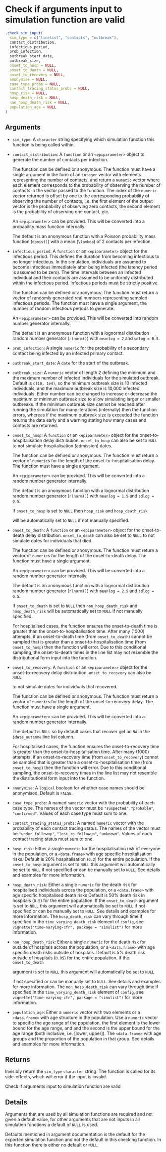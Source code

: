 # Check if arguments input to simulation function are valid

```r
.check_sim_input(
  sim_type = c("linelist", "contacts", "outbreak"),
  contact_distribution,
  infectious_period,
  prob_infection,
  outbreak_start_date,
  outbreak_size,
  onset_to_hosp = NULL,
  onset_to_death = NULL,
  onset_to_recovery = NULL,
  anonymise = NULL,
  case_type_probs = NULL,
  contact_tracing_status_probs = NULL,
  hosp_risk = NULL,
  hosp_death_risk = NULL,
  non_hosp_death_risk = NULL,
  population_age = NULL
)
```

## Arguments

- `sim_type`: A `character` string specifying which simulation function this function is being called within.
- `contact_distribution`: A `function` or an `<epiparameter>` object to generate the number of contacts per infection.
    
    The function can be defined or anonymous. The function must have a single argument in the form of an `integer` vector with elements representing the number of contacts, and return a `numeric` vector where each element corresponds to the probability of observing the number of contacts in the vector passed to the function. The index of the `numeric` vector returned is offset by one to the corresponding probability of observing the number of contacts, i.e. the first element of the output vector is the probability of observing zero contacts, the second element is the probability of observing one contact, etc.
    
    An `<epiparameter>` can be provided. This will be converted into a probability mass function internally.
    
    The default is an anonymous function with a Poisson probability mass function (`dpois()`) with a mean (`\lambda`) of 2 contacts per infection.
- `infectious_period`: A `function` or an `<epiparameter>` object for the infectious period. This defines the duration from becoming infectious to no longer infectious. In the simulation, individuals are assumed to become infectious immediately after being infected (the latency period is assumed to be zero). The time intervals between an infected individual and their contacts are assumed to be uniformly distributed within the infectious period. Infectious periods must be strictly positive.
    
    The function can be defined or anonymous. The function must return a vector of randomly generated real numbers representing sampled infectious periods. The function must have a single argument, the number of random infectious periods to generate.
    
    An `<epiparameter>` can be provided. This will be converted into random number generator internally.
    
    The default is an anonymous function with a lognormal distribution random number generator (`rlnorm()`) with `meanlog = 2` and `sdlog = 0.5`.
- `prob_infection`: A single `numeric` for the probability of a secondary contact being infected by an infected primary contact.
- `outbreak_start_date`: A `date` for the start of the outbreak.
- `outbreak_size`: A `numeric` vector of length 2 defining the minimum and the maximum number of infected individuals for the simulated outbreak. Default is `c(10, 1e4)`, so the minimum outbreak size is 10 infected individuals, and the maximum outbreak size is 10,000 infected individuals. Either number can be changed to increase or decrease the maximum or minimum outbreak size to allow simulating larger or smaller outbreaks. If the minimum outbreak size cannot be reached after running the simulation for many iterations (internally) then the function errors, whereas if the maximum outbreak size is exceeded the function returns the data early and a warning stating how many cases and contacts are returned.
- `onset_to_hosp`: A `function` or an `<epiparameter>` object for the onset-to-hospitalisation delay distribution. `onset_to_hosp` can also be set to `NULL` to not simulate hospitalisation (admission) dates.
    
    The function can be defined or anonymous. The function must return a vector of `numeric`s for the length of the onset-to-hospitalisation delay. The function must have a single argument.
    
    An `<epiparameter>` can be provided. This will be converted into a random number generator internally.
    
    The default is an anonymous function with a lognormal distribution random number generator (`rlnorm()`) with `meanlog = 1.5` and `sdlog = 0.5`.
    
    If `onset_to_hosp` is set to `NULL` then `hosp_risk` and `hosp_death_risk`
    
    will be automatically set to `NULL` if not manually specified.
- `onset_to_death`: A `function` or an `<epiparameter>` object for the onset-to-death delay distribution. `onset_to_death` can also be set to `NULL` to not simulate dates for individuals that died.
    
    The function can be defined or anonymous. The function must return a vector of `numeric`s for the length of the onset-to-death delay. The function must have a single argument.
    
    An `<epiparameter>` can be provided. This will be converted into a random number generator internally.
    
    The default is an anonymous function with a lognormal distribution random number generator (`rlnorm()`) with `meanlog = 2.5` and `sdlog = 0.5`.
    
    If `onset_to_death` is set to `NULL` then `non_hosp_death_risk` and `hosp_death_risk` will be automatically set to `NULL` if not manually specified.
    
    For hospitalised cases, the function ensures the onset-to-death time is greater than the onset-to-hospitalisation time. After many (1000) attempts, if an onset-to-death time (from `onset_to_death`) cannot be sampled that is greater than a onset-to-hospitalisation time (from `onset_to_hosp`) then the function will error. Due to this conditional sampling, the onset-to-death times in the line list may not resemble the distributional form input into the function.
- `onset_to_recovery`: A `function` or an `<epiparameter>` object for the onset-to-recovery delay distribution. `onset_to_recovery` can also be `NULL`
    
    to not simulate dates for individuals that recovered.
    
    The function can be defined or anonymous. The function must return a vector of `numeric`s for the length of the onset-to-recovery delay. The function must have a single argument.
    
    An `<epiparameter>` can be provided. This will be converted into a random number generator internally.
    
    The default is `NULL` so by default cases that recover get an `NA` in the `$date_outcome` line list column.
    
    For hospitalised cases, the function ensures the onset-to-recovery time is greater than the onset-to-hospitalisation time. After many (1000) attempts, if an onset-to-recovery time (from `onset_to_recovery`) cannot be sampled that is greater than a onset-to-hospitalisation time (from `onset_to_hosp`) then the function will error. Due to this conditional sampling, the onset-to-recovery times in the line list may not resemble the distributional form input into the function.
- `anonymise`: A `logical` boolean for whether case names should be anonymised. Default is `FALSE`.
- `case_type_probs`: A named `numeric` vector with the probability of each case type. The names of the vector must be `"suspected"`, `"probable"`, `"confirmed"`. Values of each case type must sum to one.
- `contact_tracing_status_probs`: A named `numeric` vector with the probability of each contact tracing status. The names of the vector must be `"under_followup"`, `"lost_to_followup"`, `"unknown"`. Values of each contact tracing status must sum to one.
- `hosp_risk`: Either a single `numeric` for the hospitalisation risk of everyone in the population, or a `<data.frame>` with age specific hospitalisation risks. Default is 20% hospitalisation (`0.2`) for the entire population. If the `onset_to_hosp` argument is set to `NULL` this argument will automatically be set to `NULL` if not specified or can be manually set to `NULL`. See details and examples for more information.
- `hosp_death_risk`: Either a single `numeric` for the death risk for hospitalised individuals across the population, or a `<data.frame>` with age specific hospitalised death risks Default is 50% death risk in hospitals (`0.5`) for the entire population. If the `onset_to_death` argument is set to `NULL` this argument will automatically be set to `NULL` if not specified or can be manually set to `NULL`. See details and examples for more information. The `hosp_death_risk` can vary through time if specified in the `time_varying_death_risk` element of `config`, see `vignette("time-varying-cfr", package = "simulist")` for more information.
- `non_hosp_death_risk`: Either a single `numeric` for the death risk for outside of hospitals across the population, or a `<data.frame>` with age specific death risks outside of hospitals. Default is 5% death risk outside of hospitals (`0.05`) for the entire population. If the `onset_to_death`
    
    argument is set to `NULL` this argument will automatically be set to `NULL`
    
    if not specified or can be manually set to `NULL`. See details and examples for more information. The `non_hosp_death_risk` can vary through time if specified in the `time_varying_death_risk` element of `config`, see `vignette("time-varying-cfr", package = "simulist")` for more information.
- `population_age`: Either a `numeric` vector with two elements or a `<data.frame>` with age structure in the population. Use a `numeric` vector to specific the age range of the population, the first element is the lower bound for the age range, and and the second is the upper bound for the age range (both inclusive, i.e. [lower, upper]). The `<data.frame>` with age groups and the proportion of the population in that group. See details and examples for more information.

## Returns

Invisibly return the `sim_type` `character` string. The function is called for its side-effects, which will error if the input is invalid.

Check if arguments input to simulation function are valid

## Details

Arguments that are used by all simulation functions are required and not given a default value, for other arguments that are not inputs in all simulation functions a default of `NULL` is used.

Defaults mentioned in argument documentation is the default for the exported simulation function and not the default in this checking function. In this function there is either no default or `NULL`.
